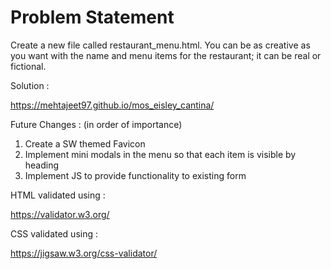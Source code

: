 # Problem Statement

Create a new file called restaurant_menu.html. You can be as creative as you want with the name and menu items for the restaurant; it can be real or fictional.

Solution :

https://mehtajeet97.github.io/mos_eisley_cantina/

Future Changes : (in order of importance)

1. Create a SW themed Favicon
2. Implement mini modals in the menu so that each item is visible by heading
3. Implement JS to provide functionality to existing form

HTML validated using :

https://validator.w3.org/

CSS validated using :

https://jigsaw.w3.org/css-validator/
